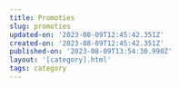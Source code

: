 ```yaml
---
title: Promoties
slug: promoties
updated-on: '2023-08-09T12:45:42.351Z'
created-on: '2023-08-09T12:45:42.351Z'
published-on: '2023-08-09T13:54:30.990Z'
layout: '[category].html'
tags: category
---
```



